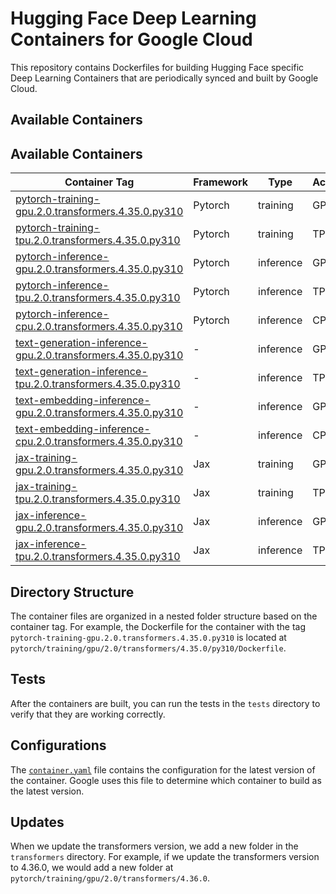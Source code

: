 # Hugging Face Deep Learning Containers for Google Cloud

This repository contains Dockerfiles for building Hugging Face specific Deep Learning Containers that are periodically synced and built by Google Cloud.

## Available Containers

## Available Containers

| Container Tag                                                                         | Framework | Type      | Accelerator |
| ------------------------------------------------------------------------------------- | --------- | --------- | ----------- |
| [pytorch-training-gpu.2.0.transformers.4.35.0.py310](link_to_container_here)          | Pytorch   | training  | GPU         |
| [pytorch-training-tpu.2.0.transformers.4.35.0.py310](link_to_container_here)          | Pytorch   | training  | TPU         |
| [pytorch-inference-gpu.2.0.transformers.4.35.0.py310](link_to_container_here)         | Pytorch   | inference | GPU         |
| [pytorch-inference-tpu.2.0.transformers.4.35.0.py310](link_to_container_here)         | Pytorch   | inference | TPU         |
| [pytorch-inference-cpu.2.0.transformers.4.35.0.py310](link_to_container_here)         | Pytorch   | inference | CPU         |
| [text-generation-inference-gpu.2.0.transformers.4.35.0.py310](link_to_container_here) | -         | inference | GPU         |
| [text-generation-inference-tpu.2.0.transformers.4.35.0.py310](link_to_container_here) | -         | inference | TPU         |
| [text-embedding-inference-gpu.2.0.transformers.4.35.0.py310](link_to_container_here)  | -         | inference | GPU         |
| [text-embedding-inference-cpu.2.0.transformers.4.35.0.py310](link_to_container_here)  | -         | inference | CPU         |
| [jax-training-gpu.2.0.transformers.4.35.0.py310](link_to_container_here)              | Jax       | training  | GPU         |
| [jax-training-tpu.2.0.transformers.4.35.0.py310](link_to_container_here)              | Jax       | training  | TPU         |
| [jax-inference-gpu.2.0.transformers.4.35.0.py310](link_to_container_here)             | Jax       | inference | GPU         |
| [jax-inference-tpu.2.0.transformers.4.35.0.py310](link_to_container_here)             | Jax       | inference | TPU         |

## Directory Structure

The container files are organized in a nested folder structure based on the container tag. For example, the Dockerfile for the container with the tag `pytorch-training-gpu.2.0.transformers.4.35.0.py310` is located at `pytorch/training/gpu/2.0/transformers/4.35.0/py310/Dockerfile`.

## Tests

After the containers are built, you can run the tests in the `tests` directory to verify that they are working correctly.

## Configurations

The [`container.yaml`](./container.yaml) file contains the configuration for the latest version of the container. Google uses this file to determine which container to build as the latest version.

## Updates

When we update the transformers version, we add a new folder in the `transformers` directory. For example, if we update the transformers version to 4.36.0, we would add a new folder at `pytorch/training/gpu/2.0/transformers/4.36.0`.
